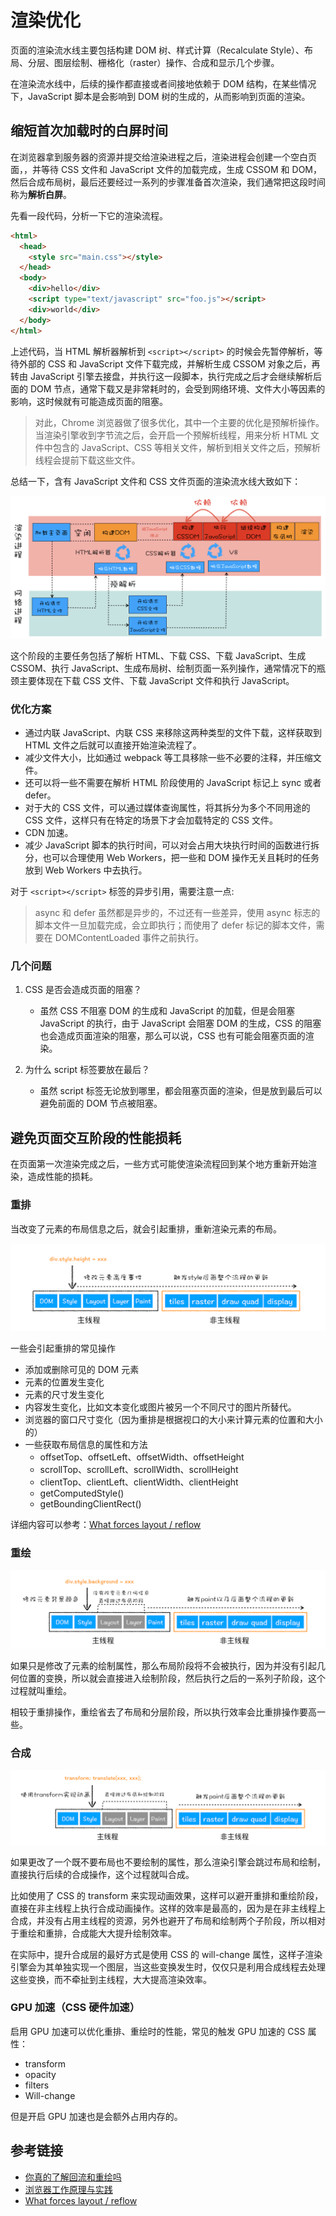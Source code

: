 # 渲染优化

页面的渲染流水线主要包括构建 DOM 树、样式计算（Recalculate Style）、布局、分层、图层绘制、栅格化（raster）操作、合成和显示几个步骤。

在渲染流水线中，后续的操作都直接或者间接地依赖于 DOM 结构，在某些情况下，JavaScript 脚本是会影响到 DOM 树的生成的，从而影响到页面的渲染。

## 缩短首次加载时的白屏时间

在浏览器拿到服务器的资源并提交给渲染进程之后，渲染进程会创建一个空白页面，，并等待 CSS 文件和 JavaScript 文件的加载完成，生成 CSSOM 和 DOM，然后合成布局树，最后还要经过一系列的步骤准备首次渲染，我们通常把这段时间称为**解析白屏**。

先看一段代码，分析一下它的渲染流程。

```html
<html>
  <head>
    <style src="main.css"></style>
  </head>
  <body>
    <div>hello</div>
    <script type="text/javascript" src="foo.js"></script>
    <div>world</div>
  </body>
</html>
```

上述代码，当 HTML 解析器解析到 `<script></script>` 的时候会先暂停解析，等待外部的 CSS 和 JavaScript 文件下载完成，并解析生成 CSSOM 对象之后，再转由 JavaScript 引擎去接盘，并执行这一段脚本，执行完成之后才会继续解析后面的 DOM 节点，通常下载又是非常耗时的，会受到网络环境、文件大小等因素的影响，这时候就有可能造成页面的阻塞。

> 对此，Chrome 浏览器做了很多优化，其中一个主要的优化是预解析操作。当渲染引擎收到字节流之后，会开启一个预解析线程，用来分析 HTML 文件中包含的 JavaScript、CSS 等相关文件，解析到相关文件之后，预解析线程会提前下载这些文件。

总结一下，含有 JavaScript 文件和 CSS 文件页面的渲染流水线大致如下：

![含有 JavaScript 文件和 CSS 文件页面的渲染流水线](./assets/render.png)

这个阶段的主要任务包括了解析 HTML、下载 CSS、下载 JavaScript、生成 CSSOM、执行 JavaScript、生成布局树、绘制页面一系列操作，通常情况下的瓶颈主要体现在下载 CSS 文件、下载 JavaScript 文件和执行 JavaScript。

### 优化方案

- 通过内联 JavaScript、内联 CSS 来移除这两种类型的文件下载，这样获取到 HTML 文件之后就可以直接开始渲染流程了。
- 减少文件大小，比如通过 webpack 等工具移除一些不必要的注释，并压缩文件。
- 还可以将一些不需要在解析 HTML 阶段使用的 JavaScript 标记上 sync 或者 defer。
- 对于大的 CSS 文件，可以通过媒体查询属性，将其拆分为多个不同用途的 CSS 文件，这样只有在特定的场景下才会加载特定的 CSS 文件。
- CDN 加速。
- 减少 JavaScript 脚本的执行时间，可以对会占用大块执行时间的函数进行拆分，也可以合理使用 Web Workers，把一些和 DOM 操作无关且耗时的任务放到 Web Workers 中去执行。

对于 `<script></script>` 标签的异步引用，需要注意一点:

> async 和 defer 虽然都是异步的，不过还有一些差异，使用 async 标志的脚本文件一旦加载完成，会立即执行；而使用了 defer 标记的脚本文件，需要在 DOMContentLoaded 事件之前执行。

### 几个问题

1. CSS 是否会造成页面的阻塞？

   - 虽然 CSS 不阻塞 DOM 的生成和 JavaScript 的加载，但是会阻塞 JavaScript 的执行，由于 JavaScript 会阻塞 DOM 的生成，CSS 的阻塞也会造成页面渲染的阻塞，那么可以说，CSS 也有可能会阻塞页面的渲染。

2. 为什么 script 标签要放在最后？

   - 虽然 script 标签无论放到哪里，都会阻塞页面的渲染，但是放到最后可以避免前面的 DOM 节点被阻塞。

## 避免页面交互阶段的性能损耗

在页面第一次渲染完成之后，一些方式可能使渲染流程回到某个地方重新开始渲染，造成性能的损耗。

### 重排

当改变了元素的布局信息之后，就会引起重排，重新渲染元素的布局。

![更新元素的几何属性](./assets/layout.png)

一些会引起重排的常见操作

- 添加或删除可见的 DOM 元素
- 元素的位置发生变化
- 元素的尺寸发生变化
- 内容发生变化，比如文本变化或图片被另一个不同尺寸的图片所替代。
- 浏览器的窗口尺寸变化（因为重排是根据视口的大小来计算元素的位置和大小的）
- 一些获取布局信息的属性和方法
  - offsetTop、offsetLeft、offsetWidth、offsetHeight
  - scrollTop、scrollLeft、scrollWidth、scrollHeight
  - clientTop、clientLeft、clientWidth、clientHeight
  - getComputedStyle()
  - getBoundingClientRect()

详细内容可以参考：[What forces layout / reflow](https://gist.github.com/paulirish/5d52fb081b3570c81e3a)

### 重绘

![更新元素背景](./assets/style.png)

如果只是修改了元素的绘制属性，那么布局阶段将不会被执行，因为并没有引起几何位置的变换，所以就会直接进入绘制阶段，然后执行之后的一系列子阶段，这个过程就叫重绘。

相较于重排操作，重绘省去了布局和分层阶段，所以执行效率会比重排操作要高一些。

### 合成

![避开重排和重绘](./assets/transform.png)

如果更改了一个既不要布局也不要绘制的属性，那么渲染引擎会跳过布局和绘制，直接执行后续的合成操作，这个过程就叫合成。

比如使用了 CSS 的 transform 来实现动画效果，这样可以避开重排和重绘阶段，直接在非主线程上执行合成动画操作。这样的效率是最高的，因为是在非主线程上合成，并没有占用主线程的资源，另外也避开了布局和绘制两个子阶段，所以相对于重绘和重排，合成能大大提升绘制效率。

在实际中，提升合成层的最好方式是使用 CSS 的 will-change 属性，这样子渲染引擎会为其单独实现一个图层，当这些变换发生时，仅仅只是利用合成线程去处理这些变换，而不牵扯到主线程，大大提高渲染效率。

### GPU 加速（CSS 硬件加速）

启用 GPU 加速可以优化重排、重绘时的性能，常见的触发 GPU 加速的 CSS 属性：

- transform
- opacity
- filters
- Will-change

但是开启 GPU 加速也是会额外占用内存的。

## 参考链接

- [你真的了解回流和重绘吗](https://juejin.im/post/6844903779700047885)
- [浏览器工作原理与实践](https://time.geekbang.org/column/intro/216)
- [What forces layout / reflow](https://gist.github.com/paulirish/5d52fb081b3570c81e3a)
